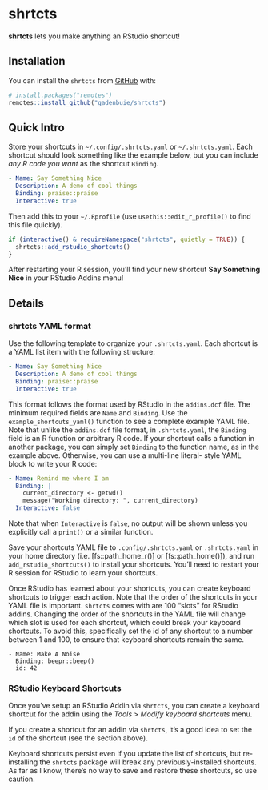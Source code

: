 
<!-- README.md is generated from README.Rmd. Please edit that file -->

# shrtcts

<!-- badges: start -->

<!-- badges: end -->

**shrtcts** lets you make anything an RStudio shortcut\!

## Installation

You can install the `shrtcts` from [GitHub](https://github.com/) with:

``` r
# install.packages("remotes")
remotes::install_github("gadenbuie/shrtcts")
```

## Quick Intro

Store your shortcuts in `~/.config/.shrtcts.yaml` or `~/.shrtcts.yaml`.
Each shortcut should look something like the example below, but you can
include *any R code you want* as the shortcut `Binding`.

``` yaml
- Name: Say Something Nice
  Description: A demo of cool things
  Binding: praise::praise
  Interactive: true
```

Then add this to your `~/.Rprofile` (use `usethis::edit_r_profile()` to
find this file quickly).

``` r
if (interactive() & requireNamespace("shrtcts", quietly = TRUE)) {
  shrtcts::add_rstudio_shortcuts()
}
```

After restarting your R session, you’ll find your new shortcut **Say
Something Nice** in your RStudio Addins menu\!

## Details

### shrtcts YAML format

Use the following template to organize your `.shrtcts.yaml`. Each
shortcut is a YAML list item with the following structure:

``` yaml
- Name: Say Something Nice
  Description: A demo of cool things
  Binding: praise::praise
  Interactive: true
```

This format follows the format used by RStudio in the `addins.dcf` file.
The minimum required fields are `Name` and `Binding`. Use the
`example_shortcuts_yaml()` function to see a complete example YAML file.
Note that unlike the `addins.dcf` file format, in `.shrtcts.yaml`, the
`Binding` field is an R function or arbitrary R code. If your shortcut
calls a function in another package, you can simply set `Binding` to the
function name, as in the example above. Otherwise, you can use a
multi-line literal- style YAML block to write your R code:

``` yaml
- Name: Remind me where I am
  Binding: |
    current_directory <- getwd()
    message("Working directory: ", current_directory)
  Interactive: false
```

Note that when `Interactive` is `false`, no output will be shown unless
you explicitly call a `print()` or a similar function.

Save your shortcuts YAML file to `.config/.shrtcts.yaml` or
`.shrtcts.yaml` in your home directory (i.e. \[fs::path\_home\_r()\] or
\[fs::path\_home()\]), and run `add_rstudio_shortcuts()` to install your
shortcuts. You’ll need to restart your R session for RStudio to learn
your shortcuts.

Once RStudio has learned about your shortcuts, you can create keyboard
shortcuts to trigger each action. Note that the order of the shortcuts
in your YAML file is important. `shrtcts` comes with are 100 “slots” for
RStudio addins. Changing the order of the shortcuts in the YAML file
will change which slot is used for each shortcut, which could break your
keyboard shortcuts. To avoid this, specifically set the id of any
shortcut to a number between 1 and 100, to ensure that keyboard
shortcuts remain the same.

    - Name: Make A Noise
      Binding: beepr::beep()
      id: 42

### RStudio Keyboard Shortcuts

Once you’ve setup an RStudio Addin via `shrtcts`, you can create a
keyboard shortcut for the addin using the *Tools* \> *Modify keyboard
shortcuts* menu.

If you create a shortcut for an addin via `shrtcts`, it’s a good idea to
set the `id` of the shortcut (see the section above).

Keyboard shortcuts persist even if you update the list of shortcuts, but
re-installing the `shrtcts` package will break any previously-installed
shortcuts. As far as I know, there’s no way to save and restore these
shortcuts, so use caution.
